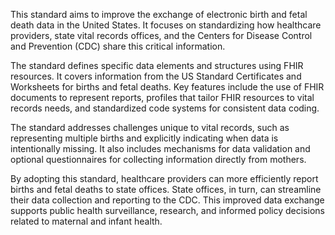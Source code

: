 This standard aims to improve the exchange of electronic birth and fetal death data in the United States. It focuses on standardizing how healthcare providers, state vital records offices, and the Centers for Disease Control and Prevention (CDC) share this critical information.

The standard defines specific data elements and structures using FHIR resources. It covers information from the US Standard Certificates and Worksheets for births and fetal deaths. Key features include the use of FHIR documents to represent reports, profiles that tailor FHIR resources to vital records needs, and standardized code systems for consistent data coding.

The standard addresses challenges unique to vital records, such as representing multiple births and explicitly indicating when data is intentionally missing. It also includes mechanisms for data validation and optional questionnaires for collecting information directly from mothers.

By adopting this standard, healthcare providers can more efficiently report births and fetal deaths to state offices. State offices, in turn, can streamline their data collection and reporting to the CDC. This improved data exchange supports public health surveillance, research, and informed policy decisions related to maternal and infant health.